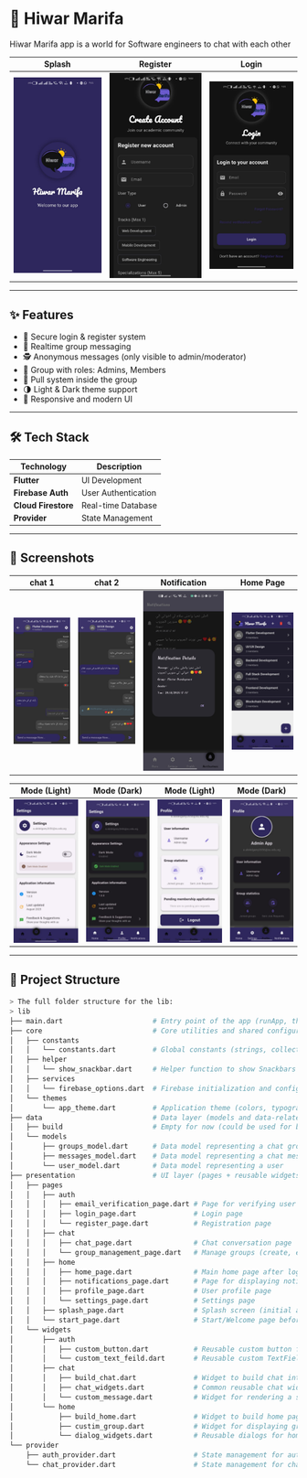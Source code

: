 <h1>📲 Hiwar Marifa </h1> 

Hiwar Marifa app is a world for Software engineers to chat with each other




| Splash                                   | Register                                    | Login                                         |
| -----------------------------------------| ------------------------------------------- | --------------------------------------------- |
| ![Splash](assets/IMG-20250830-WA0024.jpg)| ![Register](assets/IMG-20250830-WA0027.jpg) | ![LoginLight](assets/IMG-20250830-WA0025.jpg) |



---

## ✨ Features

- 🔐 Secure login & register system
- 💬 Realtime group messaging
- 🕵️ Anonymous messages (only visible to admin/moderator)
- 👥 Group with roles: Admins, Members
- 🚫 Pull system inside the group
- 🌗 Light & Dark theme support
- 📱 Responsive and modern UI

---

## 🛠 Tech Stack

| Technology          | Description         |
| ------------------- | ------------------- |
| **Flutter**         | UI Development      |
| **Firebase Auth**   | User Authentication |
| **Cloud Firestore** | Real-time Database  |
| **Provider**        | State Management    |

---

## 📸 Screenshots

| chat 1                            | chat 2                                | Notification                         | Home Page                            |
| --------------------------------- | ------------------------------------- | ------------------------------------ | ------------------------------------ |
| ![chat 1](assets/IMG-20250830-WA0019.jpg) | ![chat 2](assets/IMG-20250830-WA0015.jpg) | ![Notification](assets/IMG-20250830-WA0009.jpg) |![Notification](assets/IMG-20250830-WA0016.jpg) |

| Mode (Light)                                | Mode (Dark)                               | Mode (Light)                             | Mode (Dark)                            |
| ------------------------------------------- | ----------------------------------------- | ---------------------------------------- | -------------------------------------- |
| ![MessageLight](assets/IMG-20250830-WA0023.jpg) | ![MessageDark](assets/IMG-20250830-WA0010.jpg) | ![ChatLight](assets/IMG-20250830-WA0018.jpg) | ![ChatDark](assets/IMG-20250830-WA0028.jpg) |

---

## 🌱 Project Structure

```bash
> The full folder structure for the lib:      
> lib       
├── main.dart                      # Entry point of the app (runApp, theme, routes, providers)     
├── core                           # Core utilities and shared configurations    
│   ├── constants    
│   │   └── constants.dart         # Global constants (strings, collection names, routes, etc.)   
│   ├── helper    
│   │   └── show_snackbar.dart     # Helper function to show Snackbars in a unified way   
│   ├── services   
│   │   └── firebase_options.dart  # Firebase initialization and configuration (auto-generated)   
│   └── themes   
│       └── app_theme.dart         # Application theme (colors, typography, styles)  
├── data                           # Data layer (models and data-related logic)   
│   ├── build                      # Empty for now (could be used for build-related data/files)   
│   └── models   
│       ├── groups_model.dart      # Data model representing a chat group   
│       ├── messages_model.dart    # Data model representing a chat message   
│       └── user_model.dart        # Data model representing a user   
├── presentation                   # UI layer (pages + reusable widgets)   
│   ├── pages    
│   │   ├── auth    
│   │   │   ├── email_verification_page.dart # Page for verifying user email   
│   │   │   ├── login_page.dart              # Login page   
│   │   │   └── register_page.dart           # Registration page   
│   │   ├── chat   
│   │   │   ├── chat_page.dart               # Chat conversation page   
│   │   │   └── group_management_page.dart   # Manage groups (create, edit, etc.)    
│   │   ├── home   
│   │   │   ├── home_page.dart               # Main home page after login     
│   │   │   ├── notifications_page.dart      # Page for displaying notifications   
│   │   │   ├── profile_page.dart            # User profile page   
│   │   │   └── settings_page.dart           # Settings page    
│   │   ├── splash_page.dart                 # Splash screen (initial app load)    
│   │   └── start_page.dart                  # Start/Welcome page before authentication    
│   └── widgets   
│       ├── auth    
│       │   ├── custom_button.dart           # Reusable custom button for auth screens    
│       │   └── custom_text_feild.dart       # Reusable custom TextField for auth    
│       ├── chat    
│       │   ├── build_chat.dart              # Widget to build chat interface      
│       │   ├── chat_widgets.dart            # Common reusable chat widgets     
│       │   └── custom_message.dart          # Widget for rendering a single chat message     
│       └── home    
│           ├── build_home.dart              # Widget to build home page UI      
│           ├── custim_group.dart            # Widget for displaying groups in home    
│           └── dialog_widgets.dart          # Reusable dialogs for home page      
└── provider     
    ├── auth_provider.dart                   # State management for authentication     
    └── chat_provider.dart                   # State management for chat/groups     

